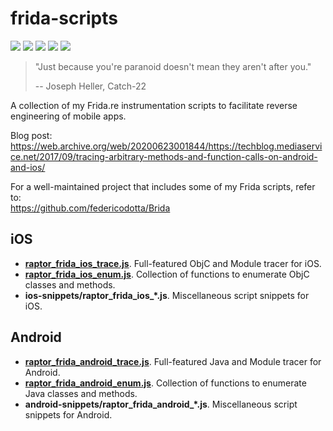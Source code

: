 # frida-scripts
[![](https://img.shields.io/github/stars/0xdea/frida-scripts.svg?color=yellow)](https://github.com/0xdea/frida-scripts)
[![](https://img.shields.io/github/forks/0xdea/frida-scripts.svg?color=green)](https://github.com/0xdea/frida-scripts)
[![](https://img.shields.io/github/watchers/0xdea/frida-scripts.svg?color=red)](https://github.com/0xdea/frida-scripts)
[![](https://img.shields.io/badge/license-MIT%20License-red.svg?color=lightgray)](https://opensource.org/licenses/MIT) 
[![](https://img.shields.io/badge/twitter-%400xdea-blue.svg)](https://twitter.com/0xdea)

> "Just because you're paranoid doesn't mean they aren't after you." 
>
> -- Joseph Heller, Catch-22

A collection of my Frida.re instrumentation scripts to facilitate reverse engineering of mobile apps.

Blog post:  
https://web.archive.org/web/20200623001844/https://techblog.mediaservice.net/2017/09/tracing-arbitrary-methods-and-function-calls-on-android-and-ios/

For a well-maintained project that includes some of my Frida scripts, refer to:  
https://github.com/federicodotta/Brida

## iOS
* [**raptor_frida_ios_trace.js**](https://github.com/0xdea/frida-scripts/blob/master/raptor_frida_ios_trace.js). Full-featured ObjC and Module tracer for iOS.
* [**raptor_frida_ios_enum.js**](https://github.com/0xdea/frida-scripts/blob/master/raptor_frida_ios_enum.js). Collection of functions to enumerate ObjC classes and methods.
* **ios-snippets/raptor_frida_ios_*.js**. Miscellaneous script snippets for iOS.

## Android
* [**raptor_frida_android_trace.js**](https://github.com/0xdea/frida-scripts/blob/master/raptor_frida_android_trace.js). Full-featured Java and Module tracer for Android.
* [**raptor_frida_android_enum.js**](https://github.com/0xdea/frida-scripts/blob/master/raptor_frida_android_enum.js). Collection of functions to enumerate Java classes and methods.
* **android-snippets/raptor_frida_android_*.js**. Miscellaneous script snippets for Android.
